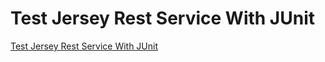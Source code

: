 Test Jersey Rest Service With JUnit
===================================

[Test Jersey Rest Service With JUnit](http://memorynotfound.com/test-jersey-rest-service-with-junit/)